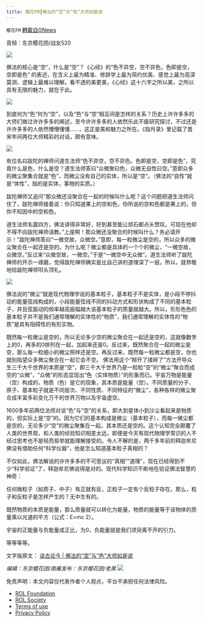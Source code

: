 ```yaml
---
title: 樱花FM┃佛法的“空”与“色”大师如是说
---
```

`樱花FM` [轉載自GNews](https://gnews.org/zh-hans/2435192/)

音频：东京樱花团/战友520
  
![](https://assets.gnews.org/wp-content/uploads/2022/04/佛法的空与色大师如是说1-1.png)
 
佛法的核心是“空“，什么是“空”？《心经》的“色不异空，空不异色，色即是空，空即是色” 的表述，在含义上最为精准、修辞学上最为简约优美、感觉上最为高深莫测、逻辑上最难以理解。看不透的美更美，《心经》这十六字之所以美，之所以具有无限的魅力，就在于此。
 
![](https://assets.gnews.org/wp-content/uploads/2022/04/佛法的空与色大师如是说2-1.png)
 
到底何为“色”何为“空”，以及“色”与“空”相互间是怎样的关系？历史上许许多多的大师们做过许许多多的阐述，至今许许多多的人依然乐此不疲研究探讨，不过还是许许多多的人依然懵懵懂懂……，这正是美和魅力之所在。《指月录》里记载了晋宋年间两位大师精彩的对话，颇有意味。
 
![](https://assets.gnews.org/wp-content/uploads/2022/04/佛法的空与色大师如是说3-1.png)
 
有位名曰跋陀的禅师问道生法师“色不异空，空不异色。色即是空，空即是色”，究竟什么是色，什么是空？道生法师答曰“众微聚曰色，众微无自性曰空。”意即众多的微尘聚集合就是“色”，而微尘没有自己的实体，所以是“空”。（佛法的“自性”就是“体性”，指的是实体，事物的实质。）
 
跋陀禅师又追问“那众微还没聚合在一起的时候叫什么呢？这个问题把道生法师问住了，跋陀禅师接着说：你只知道果上的空和色，你所说的空和色都是果上的，但你不知因中的空和色。
 
道生法师名震四方，佛法讲得非常好，好到甚至能让顽石都点头赞叹。可现在他却不得不向跋陀禅师请教。”上座啊！那众微还没聚合的时候叫什么？务必请开示！”跋陀禅师答曰“一微空故，众微空。”意即，每一粒微尘是空的，所以众多的微尘聚合在一起还是空的。为什么呢？微尘都是具体的一个个的微尘，“一微空故，众微空。”反过来“众微空故，一微空。”于是“一微空中无众微”。道生法师听了跋陀禅师的开示一琢磨，觉得跋陀禅师确实是比自己讲的道理深了一层。所以，就恭敬地给跋陀禅师叩头顶礼。
 
![](https://assets.gnews.org/wp-content/uploads/2022/04/佛法的空与色大师如是说5-1.png)
 
佛法说的“微尘”就是现代物理学说的基本粒子，基本粒子不是实体，是小段不停抖动的能量弦线构成的，小段能量弦线不同的抖动方式和形状构成了不同的基本粒子，并且弦振动的频率越高振幅越大该基本粒子的质量就越大。所以，形形色色的基本粒子并不是我们通常理解的实体性的“物质”，我们通常理解的实体性的“物质”是具有阻碍性的有形实物。
 
既然每一粒微尘是空的，所以无论多少空的微尘聚合在一起还是空的，这就像数学上的0，再多的0排列在一起，加起来还是0。反过来，既然聚合在一起的微尘是空，那么每一粒细小的微尘照样还是空。再反过来，既然每一粒微尘都是空，你也就别指望众多微尘聚合在一起它会不空。 佛法用这个“掰开了揉碎了”方法开导众生三千大千世界的本质是“空”，即三千大千世界乃是一粒粒“空”的“微尘”聚合而成空的“众微”，“众微”的形态显现出“色（实体物质）”的形象而已。宇宙万物是能量（空）构成的，物质（色）是它的现象，其本质是能量（空）。不同质量的分子、原子、基本粒子就是不同层次、不同性质、不同特征的“微尘”，各种各样的微尘聚合成丰富多彩变化万千的世界万物以及宇宙虚空。
 
1600多年前两位法师对谈“色”与“空”的关系，即大到星体小到沙尘看起来是物质的，但实际上是“空”的。因为它们的基本构成是微尘（基本粒子），而每一微尘都是空的，无论多少“空”的微尘聚集在一起，其本质还是空的。这个认知完全颠覆了人类的世界观，和人类的经验知识相差太远，即便是今天有现代物理学常识的人不经过思考也不是轻而易举就能理解接受的。令人不解的是，两千多年前的释迦牟尼佛没有借助任何“科学仪器”，他是怎么知道基本粒子真相的？
 
不仅如此，佛法解说的许许多多的不可思议的“真相”“道理”，现在已经得到不少“科学验证”了，释迦牟尼佛说得是对的。现代科学知识不断地在验证佛法智慧的神奇：
 
任何微粒子（如质子、中子）有正就有反，正粒子一定有个反粒子存在。那么，粒子和反粒子是怎样产生的？无中生有的。
 
既然物质的本质是能量，那么质量就可以转化为能量，物质的能量等于该物体的质量乘以光速的平方（公式：E=mc 2）。
 
宇宙的正能量与负能量成正比，为0，负能量就是我们须臾离不开的引力。
 
等等等等。
 
文字版原文：
[谈古论今 | 佛法的“空”与“色”大师如是说](https://gnews.org/zh-hans/2402140/)
 
*编辑：东京樱花团/南雁发布：东京樱花团/老黑*
 ![](https://assets.gnews.org/wp-content/uploads/2022/04/二维码-2.jpg) 

免责声明：本文内容仅代表作者个人观点，平台不承担任何法律风险。
  
- [ROL Foundation](https://rolfoundation.org/)
- [ROL Society](https://rolsociety.org/)
- [Terms of use](https://gnews.org/terms-of-use-3/)
- [Privacy Policy](https://gnews.org/privacy-policy/)
